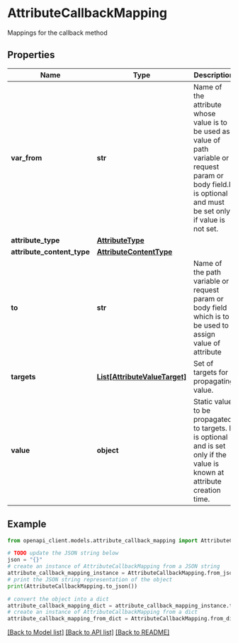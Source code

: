 # AttributeCallbackMapping

Mappings for the callback method

## Properties

Name | Type | Description | Notes
------------ | ------------- | ------------- | -------------
**var_from** | **str** | Name of the attribute whose value is to be used as value of path variable or request param or body field.It is optional and must be set only if value is not set. | [optional] 
**attribute_type** | [**AttributeType**](AttributeType.md) |  | [optional] 
**attribute_content_type** | [**AttributeContentType**](AttributeContentType.md) |  | [optional] 
**to** | **str** | Name of the path variable or request param or body field which is to be used to assign value of attribute | 
**targets** | [**List[AttributeValueTarget]**](AttributeValueTarget.md) | Set of targets for propagating value. | 
**value** | **object** | Static value to be propagated to targets. It is optional and is set only if the value is known at attribute creation time. | [optional] 

## Example

```python
from openapi_client.models.attribute_callback_mapping import AttributeCallbackMapping

# TODO update the JSON string below
json = "{}"
# create an instance of AttributeCallbackMapping from a JSON string
attribute_callback_mapping_instance = AttributeCallbackMapping.from_json(json)
# print the JSON string representation of the object
print(AttributeCallbackMapping.to_json())

# convert the object into a dict
attribute_callback_mapping_dict = attribute_callback_mapping_instance.to_dict()
# create an instance of AttributeCallbackMapping from a dict
attribute_callback_mapping_from_dict = AttributeCallbackMapping.from_dict(attribute_callback_mapping_dict)
```
[[Back to Model list]](../README.md#documentation-for-models) [[Back to API list]](../README.md#documentation-for-api-endpoints) [[Back to README]](../README.md)


